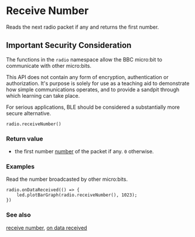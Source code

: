 # Receive Number

Reads the next radio packet if any and returns the first number.

## Important Security Consideration

The functions in the ``radio`` namespace allow the BBC micro:bit to communicate with other micro:bits.

This API does not contain any form of encryption, authentication or authorization. It's purpose is solely for use as a teaching aid to demonstrate how simple communications operates, and to provide a sandpit through which learning can take place.

For serious applications, BLE should be considered a substantially more secure alternative.

```sig
radio.receiveNumber()
```

### Return value

* the first number [number](/reference/types/number) of the packet if any. `0` otherwise.

### Examples

Read the number broadcasted by other micro:bits.

```blocks
radio.onDataReceived(() => {
    led.plotBarGraph(radio.receiveNumber(), 1023);
})
```

### See also

[receive number](/reference/input/receive-number), [on data received](/reference/radio/on-data-received)

